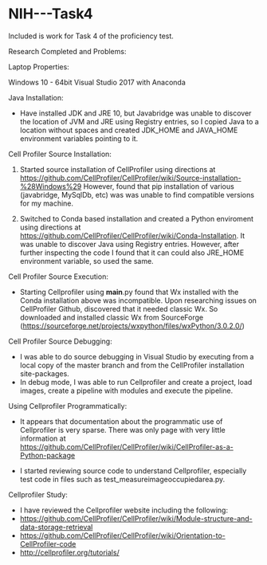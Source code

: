 # NIH---Task4
Included is work for Task 4 of the proficiency test. 

Research Completed and Problems: 

Laptop Properties: 

Windows 10 - 64bit
Visual Studio 2017 with Anaconda

Java Installation:
-  Have installed JDK and JRE 10, but Javabridge was unable to discover the location of JVM and JRE using Registry entries, so I copied Java to a location without spaces and created JDK_HOME and JAVA_HOME environment variables pointing to it.

Cell Profiler Source Installation:
1. Started source installation of CellProfiler using directions at https://github.com/CellProfiler/CellProfiler/wiki/Source-installation-%28Windows%29
However, found that pip installation of various (javabridge, MySqlDb, etc) was was unable to find compatible versions for my machine.

2. Switched to Conda based installation and created a Python enviroment using directions at https://github.com/CellProfiler/CellProfiler/wiki/Conda-Installation. It was unable to discover Java using Registry entries. However, after further inspecting the code I found that it can could also JRE_HOME environment variable, so used the same.

Cell Profiler Source Execution:
- Starting Cellprofiler using __main__.py found that Wx installed with the Conda installation above was incompatible. Upon researching issues on CellProfiler Github, discovered that it needed classic Wx. So downloaded and installed classic Wx from SourceForge (https://sourceforge.net/projects/wxpython/files/wxPython/3.0.2.0/)

Cell Profiler Source Debugging:
- I was able to do source debugging in Visual Studio by executing from a local copy of the master branch and from the CellProfiler installation site-packages. 
- In debug mode, I was able to run Cellprofiler and create a project, load images, create a pipeline with modules and execute the pipeline.

Using Cellprofiler Programmatically:
- It appears that documentation about the programmatic use of Cellprofiler is very sparse. There was only page with very little information at https://github.com/CellProfiler/CellProfiler/wiki/CellProfiler-as-a-Python-package

- I started reviewing source code to understand Cellprofiler, especially test code in files such as test_measureimageoccupiedarea.py.

Cellprofiler Study:
- I have reviewed the Cellprofiler website including the following:
 - https://github.com/CellProfiler/CellProfiler/wiki/Module-structure-and-data-storage-retrieval
 - https://github.com/CellProfiler/CellProfiler/wiki/Orientation-to-CellProfiler-code
 - http://cellprofiler.org/tutorials/ 
